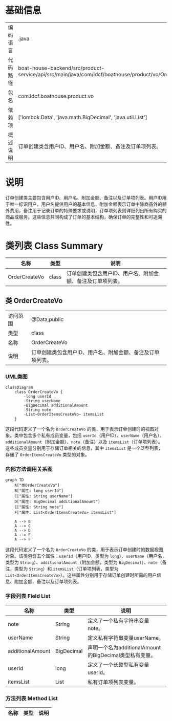 # 基础信息

|      |      |
|------|------|
| 编码语言 | .java |
| 代码路径 | boat-house-backend/src/product-service/api/src/main/java/com/idcf/boathouse/product/vo/OrderCreateVo.java |
| 包名 | com.idcf.boathouse.product.vo |
| 依赖项 | ['lombok.Data', 'java.math.BigDecimal', 'java.util.List'] |
| 概述说明 | 订单创建类含用户ID、用户名、附加金额、备注及订单项列表。 |

# 说明

订单创建类主要包含用户ID、用户名、附加金额、备注以及订单项列表。用户ID用于唯一标识用户，用户名提供用户的基本信息，附加金额表示订单中除商品外的额外费用，备注用于记录订单的特殊要求或说明，订单项列表则详细列出所有购买的商品或服务。这些信息共同构成了订单的基本结构，确保订单的完整性和可追溯性。

# 类列表 Class Summary

| 名称   | 类型  | 说明 |
|-------|------|-------------|
| OrderCreateVo | class | 订单创建类包含用户ID、用户名、附加金额、备注及订单项列表。 |



## 类 OrderCreateVo

|      |      |
|------|------|
| 访问范围 | @Data;public |
| 类型 | class |
| 名称 | OrderCreateVo |
| 说明 | 订单创建类包含用户ID、用户名、附加金额、备注及订单项列表。 |


### UML类图

```mermaid
classDiagram
    class OrderCreateVo {
        -long userId
        -String userName
        -BigDecimal additionalAmount
        -String note
        -List~OrderItemsCreateVo~ itemsList
    }
```

这段代码定义了一个名为 `OrderCreateVo` 的类，用于表示订单创建时的视图对象。类中包含多个私有成员变量，包括 `userId`（用户ID）、`userName`（用户名）、`additionalAmount`（附加金额）、`note`（备注）以及 `itemsList`（订单项列表）。这些成员变量分别用于存储订单相关的信息，其中 `itemsList` 是一个泛型列表，存储了 `OrderItemsCreateVo` 类型的对象。


### 内部方法调用关系图

```mermaid
graph TD
    A["类OrderCreateVo"]
    B["属性: long userId"]
    C["属性: String userName"]
    D["属性: BigDecimal additionalAmount"]
    E["属性: String note"]
    F["属性: List<OrderItemsCreateVo> itemsList"]

    A --> B
    A --> C
    A --> D
    A --> E
    A --> F
```

这段代码定义了一个名为 `OrderCreateVo` 的类，用于表示订单创建时的数据视图对象。该类包含五个属性：`userId`（用户ID，类型为 `long`）、`userName`（用户名，类型为 `String`）、`additionalAmount`（附加金额，类型为 `BigDecimal`）、`note`（备注，类型为 `String`）和 `itemsList`（订单项列表，类型为 `List<OrderItemsCreateVo>`）。这些属性分别用于存储订单创建时所需的用户信息、附加金额、备注以及订单项列表。

### 字段列表 Field List

| 名称  | 类型  | 说明 |
|-------|-------|------|
| note | String | 定义了一个私有字符串变量note。 |
| userName | String | 定义私有字符串变量userName。 |
| additionalAmount | BigDecimal | 声明一个名为additionalAmount的BigDecimal类型私有变量。 |
| userId | long | 定义了一个长整型私有变量userId。 |
| itemsList | List<OrderItemsCreateVo> | 私有订单项列表变量。 |

### 方法列表 Method List

| 名称  | 类型  | 说明 |
|-------|-------|------|




